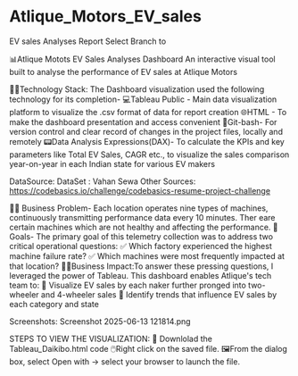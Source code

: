 # Atlique_Motors_EV_sales
EV sales Analyses Report 
Select Branch to  

📊Atlique Motots EV Sales Analyses Dashboard
An interactive visual tool built to analyse the performance of EV sales at Atlique Motors

👩‍💻Technology Stack: The Dashboard visualization used the following technology for its completion-
💻Tableau Public - Main data visualization platform to visualize the .csv format of data for report creation
🌐HTML - To make the dashboard presentation and access convenient
🔗Git-bash- For version control and clear record of changes in the project files, locally and remotely 
📟Data Analysis Expressions(DAX)- To calculate the KPIs and key parameters like Total EV Sales, CAGR etc., to visualize the sales comparison year-on-year in each Indian state for various                                       EV makers

DataSource:
DataSet : Vahan Sewa
Other Sources: https://codebasics.io/challenge/codebasics-resume-project-challenge


⛓️‍💥  Business Problem- Each location operates nine types of machines, continuously transmitting performance data every 10 minutes. Ther eare certain machines which are not healthy and affecting the performance.
🎯Goals- The primary goal of this telemetry collection was to address two critical operational questions: ✅ Which factory experienced the highest machine failure rate? ✅ Which machines were most frequently impacted at that location?
👩‍💼Business Impact:To answer these pressing questions, I leveraged the power of Tableau. This dashboard enables Atlique's tech team to: 
  🔹 Visualize EV sales by each naker  further pronged into two-wheeler and 4-wheeler sales
  🔹 Identify trends that influence EV sales by each category and state 


Screenshots: Screenshot 2025-06-13 121814.png

STEPS TO VIEW THE VISUALIZATION:
📄 Downlolad the Tableau_Daikibo.html code 
🖱️Right click on the saved file. 
🖼️From the dialog box, select Open with -> select your browser to launch the file.


